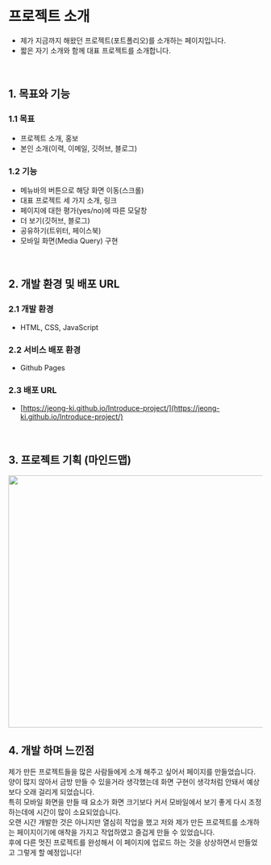 # 프로젝트 소개
- 제가 지금까지 해왔던 프로젝트(포트폴리오)를 소개하는 페이지입니다.  
- 짧은 자기 소개와 함께 대표 프로젝트를 소개합니다.  
<br>  

## 1. 목표와 기능
### 1.1 목표
- 프로젝트 소개, 홍보
- 본인 소개(이력, 이메일, 깃허브, 블로그)
### 1.2 기능
- 메뉴바의 버튼으로 해당 화면 이동(스크롤)
- 대표 프로젝트 세 가지 소개, 링크
- 페이지에 대한 평가(yes/no)에 따른 모달창
- 더 보기(깃허브, 블로그)
- 공유하기(트위터, 페이스북)
- 모바일 화면(Media Query) 구현   
<br>  

## 2. 개발 환경 및 배포 URL  
### 2.1 개발 환경  
- HTML, CSS, JavaScript  
### 2.2 서비스 배포 환경  
- Github Pages  
### 2.3 배포 URL  
- [https://jeong-ki.github.io/Introduce-project/](https://jeong-ki.github.io/Introduce-project/)  
<br>  

## 3. 프로젝트 기획 (마인드맵)
<img src = "https://user-images.githubusercontent.com/68384429/147845836-470b9584-5e13-4ad4-ba38-b9adea580896.png" width="600px" height="500px">  <br>  


## 4. 개발 하며 느낀점
제가 만든 프로젝트들을 많은 사람들에게 소개 해주고 싶어서 페이지를 만들었습니다.  
양이 많지 않아서 금방 만들 수 있을거라 생각했는데 화면 구현이 생각처럼 안돼서 예상보다 오래 걸리게 되었습니다.  
특히 모바일 화면을 만들 때 요소가 화면 크기보다 커서 모바일에서 보기 좋게 다시 조정하는데에  시간이 많이 소요되었습니다.  
오랜 시간 개발한 것은 아니지만 열심히 작업을 했고 저와 제가 만든 프로젝트를 소개하는 페이지이기에 애착을 가지고 작업하였고 즐겁게 만들 수 있었습니다.  
후에 다른 멋진 프로젝트를 완성해서 이 페이지에 업로드 하는 것을 상상하면서 만들었고 그렇게 할 예정입니다!
